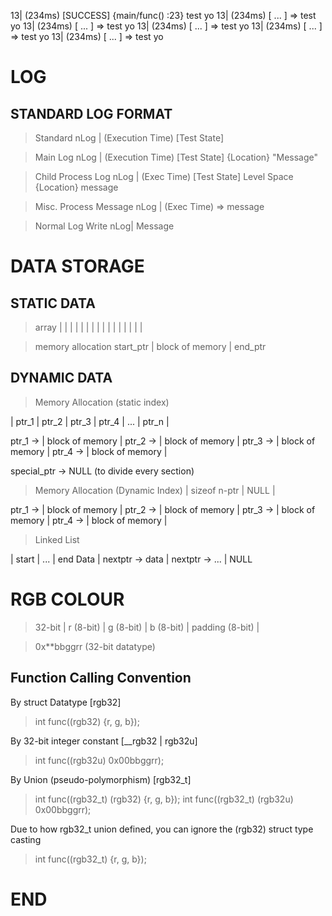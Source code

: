  13| (234ms) [SUCCESS] {main/func() :23} test yo
 13| (234ms) [  ...  ]   => test yo
 13| (234ms) [  ...  ]       => test yo
 13| (234ms) [  ...  ]       => test yo
 13| (234ms) [  ...  ]       => test yo
 13| (234ms) [  ...  ]       => test yo

# LOG 

## STANDARD LOG FORMAT

> Standard
 nLog | (Execution Time) [Test State]

> Main Log
 nLog | (Execution Time) [Test State] {Location} "Message"

> Child Process Log
 nLog | (Exec Time) [Test State]  Level Space {Location} message

> Misc. Process Message
 nLog | (Exec Time)             => message

> Normal Log Write
 nLog| Message


# DATA STORAGE

## STATIC DATA

> array
|  |  |  |  |  |  |  |  |  |  |  |  |  |  |  |

> memory allocation
start_ptr |               block of memory                  | end_ptr

## DYNAMIC DATA

> Memory Allocation (static index)

| ptr_1 | ptr_2 | ptr_3 | ptr_4 | ... | ptr_n |

ptr_1 -> |               block of memory                  |
ptr_2 -> |               block of memory                  |
ptr_3 -> |               block of memory                  |
ptr_4 -> |               block of memory                  |

special_ptr -> NULL (to divide every section)

> Memory Allocation (Dynamic Index)
|               sizeof n-ptr            | NULL |

ptr_1 -> |               block of memory                  |
ptr_2 -> |               block of memory                  |
ptr_3 -> |               block of memory                  |
ptr_4 -> |               block of memory                  |

> Linked List

| start |                ...               | end
  Data  | nextptr -> data | nextptr -> ... | NULL



# RGB COLOUR

> 32-bit  | r (8-bit) | g (8-bit) | b (8-bit) |  padding (8-bit)  |

> 0x**bbggrr (32-bit datatype)

## Function Calling Convention

By struct Datatype [rgb32]
> int func((rgb32) {r, g, b});

By 32-bit integer constant [__rgb32 | rgb32u]
> int func((rgb32u) 0x00bbggrr);

By Union (pseudo-polymorphism) [rgb32_t]
> int func((rgb32_t) (rgb32) {r, g, b});
> int func((rgb32_t) (rgb32u) 0x00bbggrr);

Due to how rgb32_t union defined, you can ignore the (rgb32) struct type casting
> int func((rgb32_t) {r, g, b});



# END